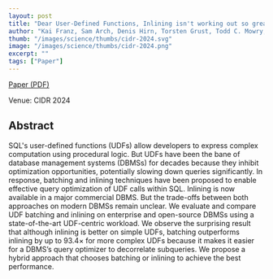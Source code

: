 ```yaml
---
layout: post
title: "Dear User-Defined Functions, Inlining isn't working out so great for us. Let's try batching to make our relationship work. Sincerely, SQL"
author: "Kai Franz, Sam Arch, Denis Hirn, Torsten Grust, Todd C. Mowry, Andy Pavlo"
thumb: "/images/science/thumbs/cidr-2024.svg"
image: "/images/science/thumbs/cidr-2024.png"
excerpt: ""
tags: ["Paper"]
---
```


[Paper (PDF)](https://www.cidrdb.org/cidr2024/papers/p13-franz.pdf)

Venue: CIDR 2024

## Abstract

SQL's user-defined functions (UDFs) allow developers to express complex
computation using procedural logic. But UDFs have been the bane of database
management systems (DBMSs) for decades because they inhibit optimization
opportunities, potentially slowing down queries significantly. In
response, batching and inlining techniques have been proposed to enable
effective query optimization of UDF calls within SQL. Inlining is now
available in a major commercial DBMS. But the trade-offs between both
approaches on modern DBMSs remain unclear. We evaluate and compare UDF
batching and inlining on enterprise and open-source DBMSs using a
state-of-the-art UDF-centric workload. We observe the surprising result
that although inlining is better on simple UDFs, batching outperforms
inlining by up to 93.4× for more complex UDFs because it makes it easier
for a DBMS’s query optimizer to decorrelate subqueries. We propose a
hybrid approach that chooses batching or inlining to achieve the
best performance.
